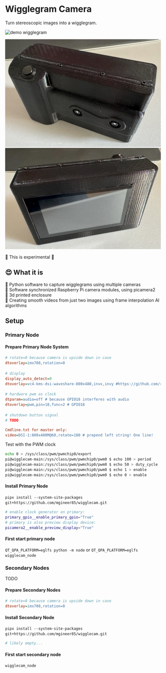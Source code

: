 # Wigglegram Camera

Turn stereoscopic images into a wigglegram.

![demo wigglegram](./assets/wigglegram-demo1.gif)

![DIY wigglegram camera 3d printed](./assets/cam1.jpg)
![DIY wigglegram camera 3d printed](./assets/cam2.jpg)

🧪 This is experimental 🧪

## 😍 What it is

🧪 Python software to capture wigglegrams using multiple cameras  
🧪 Software synchronized Raspberry Pi camera modules, using picamera2  
🧪 3d printed enclosure  
🧪 Creating smooth videos from just two images using frame interpolation AI algorithms  

## Setup

### Primary Node

#### Prepare Primary Node System

```ini
# rotate=0 because camera is upside down in case
dtoverlay=imx708,rotation=0

# display
display_auto_detect=0
dtoverlay=vc4-kms-dsi-waveshare-800x480,invx,invy #https://github.com/raspberrypi/linux/issues/6414

# hardware pwm as clock
dtparam=audio=off # because GPIO18 interferes with audio
dtoverlay=pwm,pin=18,func=2 # GPIO18

# shutdown button signal
# TODO
```

```ini
Cmdline.txt for master only:
video=DSI-1:800x480M@60,rotate=180 # prepend left string! One line!
```

Test with the PWM clock

```sh
echo 0 > /sys/class/pwm/pwmchip0/export
pi@wigglecam-main:/sys/class/pwm/pwmchip0/pwm0 $ echo 100 > period
pi@wigglecam-main:/sys/class/pwm/pwmchip0/pwm0 $ echo 50 > duty_cycle
pi@wigglecam-main:/sys/class/pwm/pwmchip0/pwm0 $ echo 1 > enable
pi@wigglecam-main:/sys/class/pwm/pwmchip0/pwm0 $ echo 0 > enable
```

#### Install Primary Node

`pipx install --system-site-packages git+https://github.com/mgineer85/wigglecam.git`

```sh .env.primary
# enable clock generator on primary:
primary_gpio__enable_primary_gpio="True"
# primary is also preview display device:
picamera2__enable_preview_display="True"
```

#### First start primary node

`QT_QPA_PLATFORM=eglfs python -m node` or
`QT_QPA_PLATFORM=eglfs wigglecam_node`

### Secondary Nodes

TODO

#### Prepare Secondary Nodes

```ini
# rotate=0 because camera is upside down in case
dtoverlay=imx708,rotation=0
```

#### Install Secondary Node

`pipx install --system-site-packages git+https://github.com/mgineer85/wigglecam.git`

```sh .env.node
# likely empty...
```

#### First start secondary node

`wigglecam_node`
